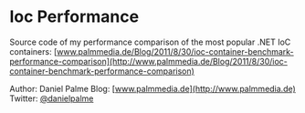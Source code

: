Ioc Performance
===============

Source code of my performance comparison of the most popular .NET IoC containers:
[www.palmmedia.de/Blog/2011/8/30/ioc-container-benchmark-performance-comparison](http://www.palmmedia.de/Blog/2011/8/30/ioc-container-benchmark-performance-comparison)

Author: Daniel Palme
Blog: [www.palmmedia.de](http://www.palmmedia.de)
Twitter: [@danielpalme](http://twitter.com/danielpalme)